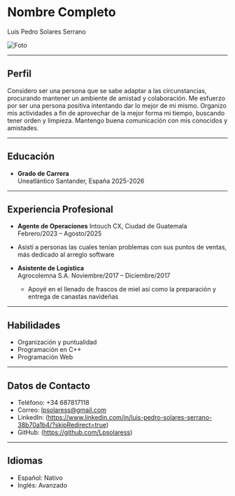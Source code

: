# Nombre Completo

Luis Pedro Solares Serrano

![Foto](https://files.fm/u/h6m2uh7jnu) <!-- Reemplaza con el enlace a tu foto -->

---

## Perfil

Considero ser una persona que se sabe adaptar a las circunstancias, procurando mantener un ambiente de amistad y colaboración. Me esfuerzo por ser una persona positiva intentando dar lo mejor de mi mismo. Organizo mis actividades a fin de aprovechar de la mejor forma mi tiempo, buscando tener orden y limpieza. Mantengo buena comunicación con mis conocidos y amistades.

---

## Educación

- **Grado de Carrera**  
  Uneatlántico Santander, España
  2025-2026

---

## Experiencia Profesional

- **Agente de Operaciones**
  Intouch CX, Ciudad de Guatemala  
  Febrero/2023 – Agosto/2025  
- Asistí a personas las cuales tenían problemas con sus puntos de ventas, más dedicado al arreglo software

- **Asistente de Logística**  
  Agrocolemna S.A.
  Noviembre/2017 – Diciembre/2017  
  - Apoyé en el llenado de frascos de miel así como la preparación y entrega de canastas navideñas

---

## Habilidades

- Organización y puntualidad
- Programación en C++
- Programación Web

---

## Datos de Contacto

- Teléfono: +34 687817118
- Correo: <lpsolaress@gmail.com>
- LinkedIn: (<https://www.linkedin.com/in/luis-pedro-solares-serrano-38b70a1b4/?skipRedirect=true>)
- GitHub: (<https://github.com/Lpsolaress>)

---

## Idiomas

- Español: Nativo
- Inglés: Avanzado
